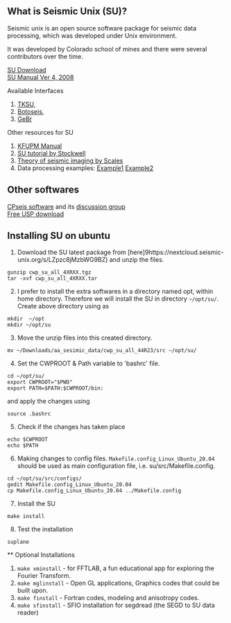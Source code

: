 
## What is Seismic Unix (SU)?

Seismic unix is an open source software package for seismic data processing, which was developed under Unix environment.  

It was developed by Colorado school of mines and there were several contributors over the time. 

[SU Download ](https://github.com/JohnWStockwellJr/SeisUnix)   
[SU Manual Ver 4, 2008](http://web.mit.edu/cwpsu_v44r1/sumanual_600dpi_letter.pdf)

Available Interfaces
1. [TKSU](https://www.henrythorson.com/interface.htm), 
2. [Botoseis](https://sourceforge.net/projects/botoseis/), 
3. [GeBr](http://www.gebrproject.com/)

Other resources for SU
1. [KFUPM Manual](https://faculty.kfupm.edu.sa/ES/ashuhail/Undergraduate/GEOP320/Labs/Manual/Manual.pdf)
2. [SU tutorial by Stockwell]( https://yangpl.files.wordpress.com/2015/09/stockwell_su_tutorial_ch1-14.pdf)
3. [Theory of seismic imaging by Scales](http://sappho.eps.mcgill.ca/~olivia/EES/2018-Winter/TSI.pdf)
4. Data processing examples: 
[Example1](https://wiki.seg.org/wiki/Alaska_2D_land_line_31-81#Seismic_Unix_scripts_to_process_2D_land_lines)
[Example2](https://wiki.seg.org/wiki/Alaska_2D_land_line_16-81)



## Other softwares

[CPseis software](https://sourceforge.net/projects/cpseis/) and its [discussion group](http://www.processing-seismic.xyz/css.html)   
[Free USP download](https://freeusp.org/) 


## Installing SU on ubuntu

1. Download the SU latest package from [here]9https://nextcloud.seismic-unix.org/s/LZpzc8jMzbWG9BZ) and unzip the files.
```
gunzip cwp_su_all_4XRXX.tgz
tar -xvf cwp_su_all_4XRXX.tar 
```

2. I prefer to install the extra softwares in a directory named opt, within home directory. Therefore we will install the SU in directory  ```~/opt/su/```. 
Create above directory using as 
```
mkdir  ~/opt
mkdir ~/opt/su
```

3. Move the unzip files into this created directory.
```
mv ~/Downloads/aa_sesimic_data/cwp_su_all_44R23/src ~/opt/su/
```

4. Set the CWPROOT & Path variable to 'bashrc' file.
```
cd ~/opt/su/
export CWPROOT="$PWD" 
export PATH=$PATH:$CWPROOT/bin:
```
and apply the changes using
```
source .bashrc
```

5. Check if the changes has taken place
```
echo $CWPROOT
echo $PATH
```
6. Making changes to config files. ```Makefile.config_Linux_Ubuntu_20.04``` should be used as main configuration file, i.e. su/src/Makefile.config.

```
cd ~/opt/su/src/configs/
gedit Makefile.config_Linux_Ubuntu_20.04
cp Makefile.config_Linux_Ubuntu_20.04 ../Makefile.config
```
7. Install the SU
```
make install
```
8. Test the installation
``` 
suplane
```


** Optional Installations  
1. ```make xminstall``` - for FFTLAB, a fun educational app for exploring the Fourier Transform.   
2. ```make mglinstall``` - Open GL applications, Graphics codes that could be built upon.  
3. ```make finstall``` - Fortran codes, modeling and anisotropy codes.  
4. ```make sfinstall``` - SFIO installation for segdread (the SEGD to SU data reader) 





